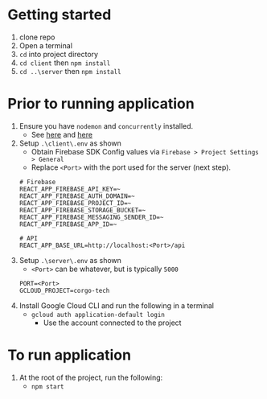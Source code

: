 # Getting started
1. clone repo
2. Open a terminal
2. `cd` into project directory
3. `cd client` then `npm install`
4. `cd ..\server` then `npm install`

# Prior to running application
1. Ensure you have `nodemon` and `concurrently` installed.
    * See [here](https://www.npmjs.com/package/nodemon) and [here](https://www.npmjs.com/package/concurrently)
2. Setup `.\client\.env` as shown
    * Obtain Firebase SDK Config values via `Firebase > Project Settings > General`
    * Replace `<Port>` with the port used for the server (next step).
    ```
    # Firebase
    REACT_APP_FIREBASE_API_KEY=~
    REACT_APP_FIREBASE_AUTH_DOMAIN=~
    REACT_APP_FIREBASE_PROJECT_ID=~
    REACT_APP_FIREBASE_STORAGE_BUCKET=~
    REACT_APP_FIREBASE_MESSAGING_SENDER_ID=~
    REACT_APP_FIREBASE_APP_ID=~

    # API
    REACT_APP_BASE_URL=http://localhost:<Port>/api
    ```
3. Setup `.\server\.env` as shown
    * `<Port>` can be whatever, but is typically `5000`
    ```
    PORT=<Port>
    GCLOUD_PROJECT=corgo-tech
    ```
4. Install Google Cloud CLI and run the following in a terminal
    * `gcloud auth application-default login`
        * Use the account connected to the project 


# To run application
1. At the root of the project, run the following:
    * `npm start`